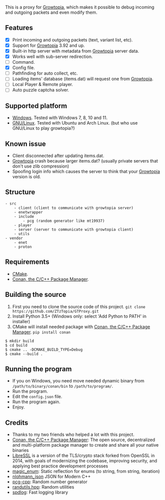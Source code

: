 

This is a proxy for [Growtopia](https://growtopiagame.com/), which makes it possible to debug incoming and outgoing packets and even modify them.

## Features
- [x] Print incoming and outgoing packets (text, variant list, etc).
- [x] Support for [Growtopia](https://growtopiagame.com/) 3.92 and up.
- [x] Built-in http server with metadata from [Growtopia](https://growtopiagame.com/) server data.
- [x] Works well with sub-server redirection.
- [ ] Command.
- [x] Config file.
- [ ] Pathfinding for auto collect, etc.
- [ ] Loading items' database (items.dat) will request one from [Growtopia](https://growtopiagame.com/).
- [ ] Local Player & Remote player.
- [ ] Auto puzzle captcha solver.

## Supported platform
- [Windows](https://www.microsoft.com/en-us/windows). Tested with Windows 7, 8, 10 and 11.
- [GNU/Linux](https://www.gnu.org/gnu/linux-and-gnu.en.html). Tested with Ubuntu and Arch Linux. (but who use GNU/Linux to play growtopia?)

## Known issue
- Client disconnected after updating items.dat.
- [Growtopia](https://growtopiagame.com/) crash because larger items.dat? (usually private servers that don't use zlib compression)
- Spoofing login info which causes the server to think that your [Growtopia](https://growtopiagame.com/) version is old.

## Structure
```
- src
    - client (client to communicate with growtopia server)
    - enetwrapper
    - include
        - pcg (random generator like mt19937)
    - player
    - server (server to communicate with growtopia client)
    - utils
- vendor
    - enet
    - proton
```

## Requirements
- [CMake](https://cmake.org/).
- [Conan, the C/C++ Package Manager](https://conan.io).

## Building the source
1. First you need to clone the source code of this project. `git clone https://github.com/ZTzTopia/GTProxy.git`
2. Install Python 3.5+ (Windows only: select 'Add Python to PATH' in installer)
3. CMake will install needed package with [Conan, the C/C++ Package Manager](https://conan.io). `pip install conan`
```shell
$ mkdir build
$ cd build
$ cmake .. -DCMAKE_BUILD_TYPE=Debug
$ cmake --build .
```

## Running the program
- If you on Windows, you need move needed dynamic binary from `/path/to/binary/conan/bin` to `/path/to/program/`.
- Run the program.
- Edit the `config.json` file.
- Run the program again.
- Enjoy.

## Credits
- Thanks to my two friends who helped a lot with this project.
- [Conan, the C/C++ Package Manager](https://conan.io/): The open source, decentralized and multi-platform package manager to create and share all your native binaries
- [LibreSSL](https://www.libressl.org/) is a version of the TLS/crypto stack forked from OpenSSL in 2014, with goals of modernizing the codebase, improving security, and applying best practice development processes
- [magic_enum](https://github.com/Neargye/magic_enum): Static reflection for enums (to string, from string, iteration)
- [nlohmann_json](https://github.com/nlohmann/json) JSON for Modern C++
- [pcg-cpp](https://github.com/imneme/pcg-cpp): Random number generator
- [randutils.hpp](https://gist.github.com/imneme/540829265469e673d045): Random utilities
- [spdlog](https://github.com/gabime/spdlog): Fast logging library

